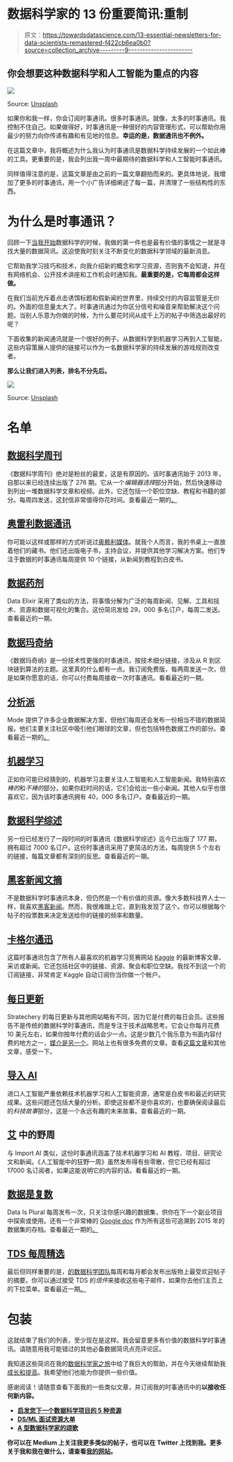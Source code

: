 # 数据科学家的 13 份重要简讯:重制

> 原文：<https://towardsdatascience.com/13-essential-newsletters-for-data-scientists-remastered-f422cb6ea0b0?source=collection_archive---------9----------------------->

## 你会想要这种数据科学和人工智能为重点的内容

![](img/b0523961918c053c8c88ed109be951dd.png)

Source: [Unsplash](https://unsplash.com/search/photos/paper?utm_source=unsplash&utm_medium=referral&utm_content=creditCopyText)

如果你和我一样，你会订阅时事通讯。很多时事通讯。就像，太多的时事通讯。我控制不住自己。如果做得好，时事通讯是一种很好的内容管理形式，可以帮助你用最少的努力向你传递有趣和有见地的信息。**幸运的是，数据通讯也不例外。**

在这篇文章中，我将概述为什么我认为时事通讯是数据科学持续发展的一个如此棒的工具。更重要的是，我会列出我一周中最期待的数据科学和人工智能时事通讯。

同样值得注意的是，这篇文章是由之前的一篇文章翻拍而来的。更具体地说，我增加了更多的时事通讯，用一个小广告详细阐述了每一篇，并清理了一些结构性的东西。

# **为什么是时事通讯？**

回顾一下[当我开始](https://www.conordewey.com/blog/analyzing-more-than-80-job-rejections-with-python/)数据科学的时候，我做的第一件也是最有价值的事情之一就是寻找大量的数据简讯。这迫使我时刻关注不断变化的数据科学领域的最新消息。

它帮助我学习技巧和技术，向我介绍新的概念和学习资源，否则我不会知道，并在有网络机会、公开技术讲座和工作机会时通知我。**最重要的是，它每周都会这样做。**

在我们当前充斥着点击诱饵标题和假新闻的世界里，持续交付的内容监管是无价的。外面的信息量太大了。时事通讯通过为你区分信号和噪音来帮助解决这个问题。当别人乐意为你做的时候，为什么要花时间从成千上万的帖子中筛选出最好的呢？

下面收集的新闻通讯就是一个很好的例子。从数据科学到机器学习再到人工智能，这些内容策展人提供的链接可以作为一名数据科学家的持续发展的游戏规则改变者。

**那么让我们进入列表，排名不分先后。**

![](img/8038980503cc90a7e6ca330aa94b25f8.png)

Source: [Unsplash](https://unsplash.com?utm_source=medium&utm_medium=referral)

# 名单

## [**数据科学周刊**](https://www.datascienceweekly.org/)

《数据科学周刊》绝对是粉丝的最爱，这是有原因的。该时事通讯始于 2013 年，自那以来已经连续出版了 276 期。它从一个*编辑器选择*部分开始，然后快速移动到列出一堆数据科学文章和视频。此外，它还包括一个职位空缺、教程和书籍的部分。每周四发送，这封信非常值得你花时间。查看最近一期的[。](https://www.datascienceweekly.org/newsletters/data-science-weekly-newsletter-issue-276)

## [**奥雷利数据通讯**](https://www.oreilly.com/data/newsletter.html)

你可能以这样或那样的方式听说过[奥赖利媒体](https://www.oreilly.com/)。就我个人而言，我的书桌上一直放着他们的藏书。他们还出版电子书，主持会议，并提供其他学习解决方案。他们专注于数据的时事通讯每周提供 10 个链接，从新闻到教程到白皮书。

## [**数据药剂**](https://dataelixir.com/)

Data Elixir 采用了类似的方法，将事情分解为广泛的每周新闻、见解、工具和技术、资源和数据可视化的集合。这份简讯发给 29，000 多名订户，每周二发送。查看最近的一期。

## [**数据玛奇纳**](https://datamachina.substack.com/)

《数据玛奇纳》是一份技术性更强的时事通讯，按技术细分链接，涉及从 R 到区块链到算法的主题。这里真的什么都有一点。我订阅免费版，每两周发送一次，但是如果你愿意的话，你可以付费每周接收一次时事通讯。看看最近的一期。

## [**分析派**](https://mode.com/newsletter/)

Mode 提供了许多企业数据解决方案，但他们每周还会发布一份相当不错的数据简报。他们主要关注社区中吸引他们眼球的文章，但也包括特色数据工作的部分。查看最近一期的[。](https://mode.com/resources/analytics-dispatch/2019-03-11/)

## [**机器学习**](https://us10.list-manage.com/subscribe?u=6ee1802497b4ea1c66ce61da4&id=afa70be09a)

正如你可能已经猜到的，机器学习主要关注人工智能和人工智能新闻。我特别喜欢*棒的*和*不棒的*部分，如果你赶时间的话，它们会给出一些小新闻。其他人似乎也很喜欢它，因为该时事通讯拥有 40，000 多名订户。查看最近的一期。

## [**数据科学综述**](http://roundup.fishtownanalytics.com/)

另一份已经发行了一段时间的时事通讯《数据科学综述》迄今已出版了 177 期，拥有超过 7000 名订户。这份时事通讯采用了更简洁的方法，每周提供 5 个左右的链接，每篇文章都有深刻的反思。查看最近的一期。

## [**黑客新闻文摘**](https://www.hndigest.com/)

不是数据科学时事通讯本身，但仍然是一个有价值的资源。像大多数科技界人士一样，我喜欢[黑客新闻](https://news.ycombinator.com/)。然而，我很难跟上它，直到我发现了这个。你可以根据每个帖子的投票数来决定发送给你的链接的频率和数量。

## [**卡格尔通迅**](https://us1.campaign-archive.com/?u=e4c8fb8b43860678deab268e5&id=c810091291&e=abeaa8fb3e)

这篇时事通讯包含了所有人最喜欢的机器学习竞赛网站 [Kaggle](https://www.kaggle.com/) 的最新博客文章、采访或新闻。它还包括社区中的链接、资源、聚会和职位空缺。我找不到这一个的订阅链接，非常肯定 Kaggle 自动订阅你当你做一个帐户。

## [**每日更新**](https://stratechery.com/membership/)

Stratechery 的每日更新与其他网站略有不同，因为它是付费的每日会员。这些报告不是传统的数据科学时事通讯，而是专注于技术战略思考。它会让你每月花费 10 美元左右，如果你按年付费的话会少一点。这是少数几个我乐意为书面内容付费的地方之一，[媒介是另一个](https://medium.com/swlh/why-i-spend-5-monthly-on-medium-7092255476c4)。网站上也有很多免费的文章。查看[这篇文章](https://stratechery.com/2018/data-factories/?utm_campaign=Data_Elixir&utm_medium=email&utm_source=Data_Elixir_203)和其他文章，感受一下。

## [**导入 AI**](https://us13.campaign-archive.com/home/?u=67bd06787e84d73db24fb0aa5&id=6c9d98ff2c)

进口人工智能严重依赖技术机器学习和人工智能资源，通常是白皮书和最近的研究成果。这些问题还包括大量的分析。即使这些都不是你喜欢的，也要确保阅读最后的*科技故事*部分，这是一个永远有趣的未来故事。查看最近的一期。

## [**艾**](https://www.getrevue.co/profile/wildml?utm_campaign=Issue&utm_content=profilename&utm_medium=email&utm_source=The+Wild+Week+in+AI) 中的野周

与 Import AI 类似，这份时事通讯涵盖了技术机器学习和 AI 教程、项目、研究论文和新闻。《人工智能中的狂野一周》虽然发布得有些零散，但它已经有超过 17000 名订阅者，如果这能说明它的内容的话。看看最近的一期。

## [**数据是复数**](https://tinyletter.com/data-is-plural)

Data Is Plural 每周发布一次，只关注你感兴趣的数据集，供你在下一个副业项目中探索或使用。还有一个非常棒的 [Google doc](https://docs.google.com/spreadsheets/d/1wZhPLMCHKJvwOkP4juclhjFgqIY8fQFMemwKL2c64vk/edit#gid=0) 作为所有这些可追溯到 2015 年的数据集的存档。查看最近一期的[。](https://tinyletter.com/data-is-plural/letters/data-is-plural-2019-03-13-edition)

## [TDS 每周精选](https://towardsdatascience.com/tagged/tds-letter)

最后但同样重要的是，[的数据科学团队](https://towardsdatascience.com/)每周和每月都会发布出版物上最受欢迎帖子的摘要。你可以通过接受 TDS 的*信件*来接收这些电子邮件，如果你去他们主页上的下拉菜单。查看最近一期[。](/weekly-selection-mar-15-2019-cbe5aa422a31)

# **包装**

这就结束了我们的列表，至少现在是这样。我会留意更多有价值的数据科学时事通讯。请随意用我可能错过的其他必备数据简讯点亮评论区。

我知道这些简讯在我的[数据科学家之旅](https://github.com/conordewey3/DS-Career-Resources)中给了我巨大的帮助，并在今天继续帮助我[成长和提高](https://www.conordewey.com/blog/5-lessons-from-a-data-science-intern-at-a-tech-unicorn/)。我希望他们也能为你提供一些价值。

感谢阅读！请随意查看下面我的一些类似文章，并订阅我的时事通讯中的[](https://www.conordewey.com/)**以接收任何新内容。**

*   **[启发您下一个数据科学项目的 5 种资源](https://www.conordewey.com/blog/5-resources-to-inspire-your-next-data-science-project/)**
*   **[DS/ML 面试资源大单](/the-big-list-of-ds-ml-interview-resources-2db4f651bd63?source=friends_link&sk=e229d4fc3452514bd8d560ae898809cc)**
*   **[A 型数据科学家的颂歌](https://www.conordewey.com/blog/an-ode-to-the-type-a-data-scientist/)**

**你可以在 Medium 上关注我更多类似的帖子，也可以在 Twitter 上找到我。更多关于我和我在做什么，请查看[我的网站](https://www.conordewey.com/)。**